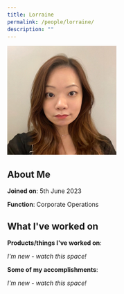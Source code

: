 ```yaml
---
title: Lorraine
permalink: /people/lorraine/
description: ""
---
```

<img src="/images/headshots/Lorraine.jpg" alt="Lorraine" style="width:50%;margin-left:0">

## About Me
**Joined on**: 5th June 2023

**Function**: Corporate Operations

## What I've worked on

**Products/things I've worked on**: 

*I'm new - watch this space!*

**Some of my accomplishments**:

*I'm new - watch this space!*